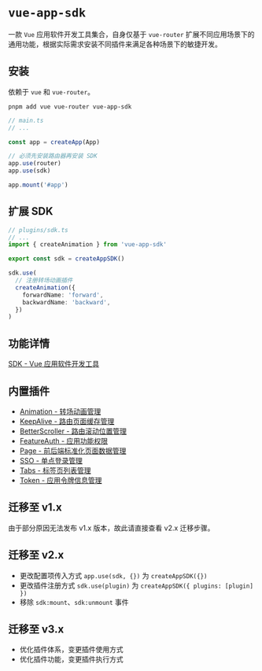 # `vue-app-sdk`

一款 `Vue` 应用软件开发工具集合，自身仅基于 `vue-router` 扩展不同应用场景下的通用功能，根据实际需求安装不同插件来满足各种场景下的敏捷开发。

## 安装

依赖于 `vue` 和 `vue-router`。

```shell
pnpm add vue vue-router vue-app-sdk
```

```ts
// main.ts
// ...

const app = createApp(App)

// 必须先安装路由器再安装 SDK
app.use(router)
app.use(sdk)

app.mount('#app')
```

## 扩展 SDK

```ts
// plugins/sdk.ts
// ...
import { createAnimation } from 'vue-app-sdk'

export const sdk = createAppSDK()

sdk.use(
  // 注册转场动画插件
  createAnimation({
    forwardName: 'forward',
    backwardName: 'backward',
  })
)
```

## 功能详情

[SDK - Vue 应用软件开发工具](https://github.com/l246804/vue-app-sdk/wiki/SDK)

## 内置插件

- [Animation - 转场动画管理](https://github.com/l246804/vue-app-sdk/wiki/Animation)
- [KeepAlive - 路由页面缓存管理](https://github.com/l246804/vue-app-sdk/wiki/KeepAlive)
- [BetterScroller - 路由滚动位置管理](https://github.com/l246804/vue-app-sdk/wiki/BetterScroller)
- [FeatureAuth - 应用功能权限](https://github.com/l246804/vue-app-sdk/wiki/FeatureAuth)
- [Page - 前后端标准化页面数据管理](https://github.com/l246804/vue-app-sdk/wiki/Page)
- [SSO - 单点登录管理](https://github.com/l246804/vue-app-sdk/wiki/SSO)
- [Tabs - 标签页列表管理](https://github.com/l246804/vue-app-sdk/wiki/Tabs)
- [Token - 应用令牌信息管理](https://github.com/l246804/vue-app-sdk/wiki/Token)

## 迁移至 v1.x

由于部分原因无法发布 v1.x 版本，故此请直接查看 v2.x 迁移步骤。

## 迁移至 v2.x

- 更改配置项传入方式 `app.use(sdk, {})` 为 `createAppSDK({})`
- 更改插件注册方式 `sdk.use(plugin)` 为 `createAppSDK({ plugins: [plugin] })`
- 移除 `sdk:mount`、`sdk:unmount` 事件

## 迁移至 v3.x

- 优化插件体系，变更插件使用方式
- 优化插件功能，变更插件执行方式
